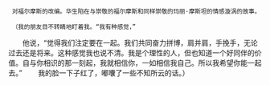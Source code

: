      对福尔摩斯的改编。华生陷在与崇敬的福尔摩斯和同样崇敬的玛丽·摩斯坦的情感漩涡的故事。
     
     （我的朋友目不转睛地盯着我。“我有种感觉，”
 　　他说，“觉得我们注定要在一起。我们共同奋力拼博，肩并肩，手挽手，无论过去还是将来。这种感觉我也说不清。我是个理性的人，但也知道一个好同伴的价值。自与你相识的那一刻起，我就相信你，一如相信我自己。所以我希望你能一起去。”
 　　我的脸一下子红了，嘟囔了一些不知所云的话。）
